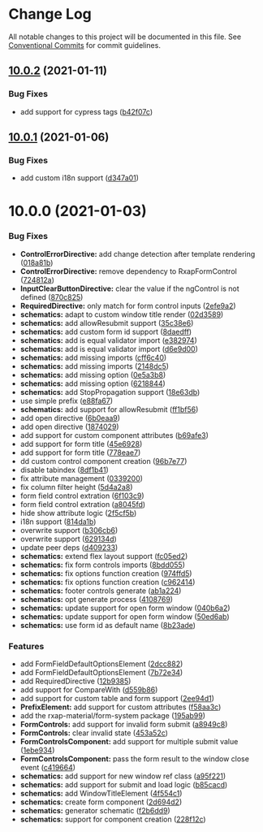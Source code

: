 # Change Log

All notable changes to this project will be documented in this file.
See [Conventional Commits](https://conventionalcommits.org) for commit guidelines.

## [10.0.2](https://gitlab.com/rxap/packages/compare/@rxap-material/form-system@10.0.1...@rxap-material/form-system@10.0.2) (2021-01-11)


### Bug Fixes

* add support for cypress tags ([b42f07c](https://gitlab.com/rxap/packages/commit/b42f07c5c628dc1636e3a0b574129349db221dc5))





## [10.0.1](https://gitlab.com/rxap/packages/compare/@rxap-material/form-system@10.0.0...@rxap-material/form-system@10.0.1) (2021-01-06)


### Bug Fixes

* add custom i18n support ([d347a01](https://gitlab.com/rxap/packages/commit/d347a01fa6408c06743a49d7e226778eb0846e31))





# 10.0.0 (2021-01-03)


### Bug Fixes

* **ControlErrorDirective:** add change detection after template rendering ([018a81b](https://gitlab.com/rxap/packages/commit/018a81b5252ef5a140d94be92c7e0310803ba57b))
* **ControlErrorDirective:** remove dependency to RxapFormControl ([724812a](https://gitlab.com/rxap/packages/commit/724812a1de9a785f1be35b1b10affd2d83e12047))
* **InputClearButtonDirective:** clear the value if the ngControl is not defined ([870c825](https://gitlab.com/rxap/packages/commit/870c825f91ac5eb2b104bd1439118624d8e1e0cf))
* **RequiredDirective:** only match for form control inputs ([2efe9a2](https://gitlab.com/rxap/packages/commit/2efe9a29fb39d60404b4c68146c8dc95e41d46cc))
* **schematics:** adapt to custom window title render ([02d3589](https://gitlab.com/rxap/packages/commit/02d3589e918ddf71efd9cdb896f491e3619063e4))
* **schematics:** add allowResubmit support ([35c38e6](https://gitlab.com/rxap/packages/commit/35c38e6fb11022afbd701d86f81a95b2764f72ed))
* **schematics:** add custom form id support ([8daedff](https://gitlab.com/rxap/packages/commit/8daedffdabbf2a5a42054ffab448b844b6ecf88f))
* **schematics:** add is equal validator import ([e382974](https://gitlab.com/rxap/packages/commit/e3829749f3b6cd63f9b77209d2d5d6d9dce3fb6d))
* **schematics:** add is equal validator import ([d6e9d00](https://gitlab.com/rxap/packages/commit/d6e9d0081f5337f23f7098060e55ee8da5d965e4))
* **schematics:** add missing imports ([cff6c40](https://gitlab.com/rxap/packages/commit/cff6c409914fbd4b140cc7c351b105e21d3d0cd0))
* **schematics:** add missing imports ([2148dc5](https://gitlab.com/rxap/packages/commit/2148dc5a36d48174398b02981fe53ed0df3a5532))
* **schematics:** add missing option ([0e5a3b8](https://gitlab.com/rxap/packages/commit/0e5a3b825173b868c63a62f0317dbeea6ea47085))
* **schematics:** add missing option ([6218844](https://gitlab.com/rxap/packages/commit/6218844965d478c06819f42f9bd60a2cd8dd39fb))
* **schematics:** add StopPropagation support ([18e63db](https://gitlab.com/rxap/packages/commit/18e63dbffb2384aedc01f3e7c64946c65b91eafd))
* use simple prefix ([e88fa67](https://gitlab.com/rxap/packages/commit/e88fa67b127ced14eed64189b933d8586bcffa95))
* **schematics:** add support for allowResubmit ([ff1bf56](https://gitlab.com/rxap/packages/commit/ff1bf56c56272648e249f5c487d4ab7142418fb5))
* add open directive ([6b0eaa9](https://gitlab.com/rxap/packages/commit/6b0eaa9cd273cb5f28cbb040ab57acb62919c7de))
* add open directive ([1874029](https://gitlab.com/rxap/packages/commit/1874029d308cfd0ed78b6ce359db662d174b44fa))
* add support for custom component attributes ([b69afe3](https://gitlab.com/rxap/packages/commit/b69afe387bce946c2d4fe6ad27163640ec5ac6fd))
* add support for form title ([45e6928](https://gitlab.com/rxap/packages/commit/45e6928b1b2853ac6e7a5d5abf9d3cc73a7188d6))
* add support for form title ([778eae7](https://gitlab.com/rxap/packages/commit/778eae791ff454138cfbfb246831fc3d1b32ca1d))
* dd custom control component creation ([96b7e77](https://gitlab.com/rxap/packages/commit/96b7e772c08a4265c94147aaf3e5061192553288))
* disable tabindex ([8df1b41](https://gitlab.com/rxap/packages/commit/8df1b41c1b400d80aa0f886151155e5399507143))
* fix attribute management ([0339200](https://gitlab.com/rxap/packages/commit/033920008e5463588b85a92c740835f023d77778))
* fix column filter height ([5d4a2a8](https://gitlab.com/rxap/packages/commit/5d4a2a8c97b5cfb1d254d4d015aa092fd0358166))
* form field control extration ([6f103c9](https://gitlab.com/rxap/packages/commit/6f103c981205b3b9c838b532e52eccd022c3fbc3))
* form field control extration ([a8045fd](https://gitlab.com/rxap/packages/commit/a8045fd11328ab345bf7b6f549134185a970939c))
* hide show attribute logic ([2f5cf5b](https://gitlab.com/rxap/packages/commit/2f5cf5ba2633f10b057383f7b63f5b10be578555))
* i18n support ([814da1b](https://gitlab.com/rxap/packages/commit/814da1bf8d961269079c7be66d3218465c8b287b))
* overwrite support ([b306cb6](https://gitlab.com/rxap/packages/commit/b306cb60e5f45118a577fae3c011cc05e7207019))
* overwrite support ([629134d](https://gitlab.com/rxap/packages/commit/629134dba9475ce52f66715968cfd363f034bae0))
* update peer deps ([d409233](https://gitlab.com/rxap/packages/commit/d4092333a44c37e4a4a76c8915323756687269c5))
* **schematics:** extend flex layout support ([fc05ed2](https://gitlab.com/rxap/packages/commit/fc05ed2d7473b20efac641fe7729849516ee84c6))
* **schematics:** fix form controls imports ([8bdd055](https://gitlab.com/rxap/packages/commit/8bdd055ad162175b2a54c145f3f10988acc2c3ef))
* **schematics:** fix options function creation ([974ffd5](https://gitlab.com/rxap/packages/commit/974ffd5b786e150211637920e8de69392dde3e81))
* **schematics:** fix options function creation ([c962414](https://gitlab.com/rxap/packages/commit/c9624148090263e35bdf96f16f43eb6d5ebb29fb))
* **schematics:** footer controls generate ([ab1a224](https://gitlab.com/rxap/packages/commit/ab1a2244c493ed09f56926bf96a0668c61c9c13d))
* **schematics:** opt generate process ([4108769](https://gitlab.com/rxap/packages/commit/4108769c4749ac5e7007983eee396ff3f3be8ca0))
* **schematics:** update support for open form window ([040b6a2](https://gitlab.com/rxap/packages/commit/040b6a220960a501172a65836aeabf97efae3f91))
* **schematics:** update support for open form window ([50ed6ab](https://gitlab.com/rxap/packages/commit/50ed6ab8eebacf74487be3761c2b330b1056b411))
* **schematics:** use form id as default name ([8b23ade](https://gitlab.com/rxap/packages/commit/8b23ade66a6e9bf6b7f028f787431fd6f97413c4))


### Features

* add FormFieldDefaultOptionsElement ([2dcc882](https://gitlab.com/rxap/packages/commit/2dcc882bf0a8d9fb41a9cebe60081cd5a20e5609))
* add FormFieldDefaultOptionsElement ([7b72e34](https://gitlab.com/rxap/packages/commit/7b72e3491adfbdc78f28914c05a4d03b89e1f4d5))
* add RequiredDirective ([12b9385](https://gitlab.com/rxap/packages/commit/12b9385ae1b64c8d3513423f16b5157e7c31a92a))
* add support for CompareWith ([d559b86](https://gitlab.com/rxap/packages/commit/d559b86eced141138e934686d29350e9a0cf6df3))
* add support for custom table and form support ([2ee94d1](https://gitlab.com/rxap/packages/commit/2ee94d14419e21cdaadd948632a06375fbd7e667))
* **PrefixElement:** add support for custom attributes ([f58aa3c](https://gitlab.com/rxap/packages/commit/f58aa3c6047d68221851ede34c20b4d68e6d094b))
* add the rxap-material/form-system package ([195ab99](https://gitlab.com/rxap/packages/commit/195ab99ed7441f1771b21cbfeb1812f9e4b3880a))
* **FormControls:** add support for invalid form submit ([a8949c8](https://gitlab.com/rxap/packages/commit/a8949c8060debd4552a5c7d28fcdc50b355a2507))
* **FormControls:** clear invalid state ([453a52c](https://gitlab.com/rxap/packages/commit/453a52c44a53da0664181ff84b5424e0820b6505))
* **FormControlsComponent:** add support for multiple submit value ([1ebe934](https://gitlab.com/rxap/packages/commit/1ebe934b196e5d66a8ec6f43dde05d0a5c3869a0))
* **FormControlsComponent:** pass the form result to the window close event ([c419664](https://gitlab.com/rxap/packages/commit/c419664f474f6d4affd52176f60e5bc0330a8f84))
* **schematics:** add support for new window ref class ([a95f221](https://gitlab.com/rxap/packages/commit/a95f221a92cc7ba227d31d09c3bc992baadd41f7))
* **schematics:** add support for submit and load logic ([b85cacd](https://gitlab.com/rxap/packages/commit/b85cacdab855fc6f58311e10ec6888440a90b249))
* **schematics:** add WindowTitleElement ([4f554c1](https://gitlab.com/rxap/packages/commit/4f554c14815911cad53628f28002f57898ce9982))
* **schematics:** create form component ([2d694d2](https://gitlab.com/rxap/packages/commit/2d694d2cb3370d196e280eb24564993177538b23))
* **schematics:** generator schematic ([f2b6dd9](https://gitlab.com/rxap/packages/commit/f2b6dd921b0d0a419fc1ccf64a62ae2cf51629e5))
* **schematics:** support for component creation ([228f12c](https://gitlab.com/rxap/packages/commit/228f12c2fe839e068f5f079015064caa2eed18d3))
